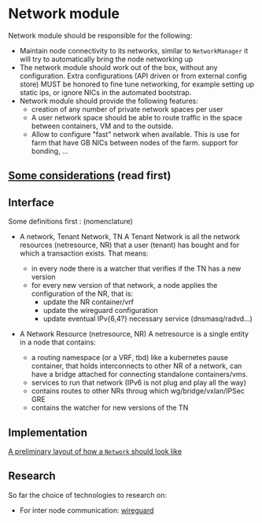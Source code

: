 # Network module

Network module should be responsible for the following:

- Maintain node connectivity to its networks, similar to `NetworkManager` it will try to automatically bring the node networking up
- The network module should work out of the box, without any configuration. Extra configurations (API driven or from external config store) MUST be honored to fine tune networking, for example setting up static ips, or ignore NICs in the automated bootstrap.
- Network module should provide the following features:
  - creation of any number of private network spaces per user
  - A user network space should be able to route traffic in the space between containers, VM and to the outside.
  - Allow to configure "fast" network when available. This is use for farm that have GB NICs between nodes of the farm. support for bonding, ...
## [Some considerations](Requirements.md) (read first)

## Interface

Some definitions first : (nomenclature)

  - A network, Tenant Network, TN
  A Tenant Network is all the network resources (netresource, NR) that a user (tenant) has bought and for which a transaction exists.
  That means:
    - in every node there is a watcher that verifies if the TN has a new version
    - for every new version of that network, a node applies the configuration of the NR, that is:
      - update the NR container/vrf
      - update the wireguard configuration
      - update eventual IPv{6,4?} necessary service (dnsmasq/radvd...)

  - A Network Resource (netresource, NR)
  A netresource is a single entity in a node that contains:
    - a routing namespace (or a VRF, tbd) like a kubernetes pause container, that holds interconnects to other NR of a network, can have a bridge attached for connecting standalone containers/vms.
    - services to run that network (IPv6 is not plug and play all the way)
    - contains routes to other NRs throug which wg/bridge/vxlan/IPSec GRE
    - contains the watcher for new versions of the TN


## Implementation

[A preliminary layout of how a `Network` should look like](datastructs.md)

## Research
So far the choice of technologies to research on:

- For inter node communication: [wireguard](https://www.wireguard.com/)





